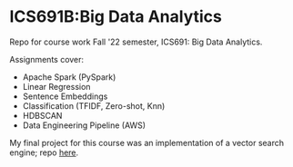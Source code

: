 # ICS691B:Big Data Analytics

Repo for course work Fall '22 semester, ICS691: Big Data Analytics.<br>

Assignments cover:
<ul>
<li> Apache Spark (PySpark)
<li> Linear Regression
<li> Sentence Embeddings
<li> Classification (TFIDF, Zero-shot, Knn)
<li> HDBSCAN
<li> Data Engineering Pipeline (AWS)
</ul>

My final project for this course was an implementation of a vector search engine; repo [here](https://github.com/CS-Edwards/vector_search_engine).
